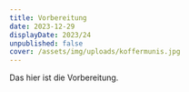 ```yaml
---
title: Vorbereitung
date: 2023-12-29
displayDate: 2023/24
unpublished: false
cover: /assets/img/uploads/koffermunis.jpg
---
```


Das hier ist die Vorbereitung.
